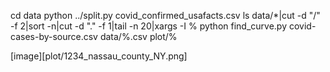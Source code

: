 cd data
python ../split.py covid_confirmed_usafacts.csv
ls data/*|cut -d "/" -f 2|sort -n|cut -d "." -f 1|tail -n 20|xargs -I % python find_curve.py covid-cases-by-source.csv data/%.csv plot/%

[image][plot/1234_nassau_county_NY.png]
